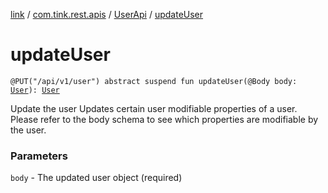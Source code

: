 [link](../../index.md) / [com.tink.rest.apis](../index.md) / [UserApi](index.md) / [updateUser](./update-user.md)

# updateUser

`@PUT("/api/v1/user") abstract suspend fun updateUser(@Body body: `[`User`](../../com.tink.rest.models/-user/index.md)`): `[`User`](../../com.tink.rest.models/-user/index.md)

Update the user
Updates certain user modifiable properties of a user. Please refer to the body schema to see which properties are modifiable by the user.

### Parameters

`body` - The updated user object (required)